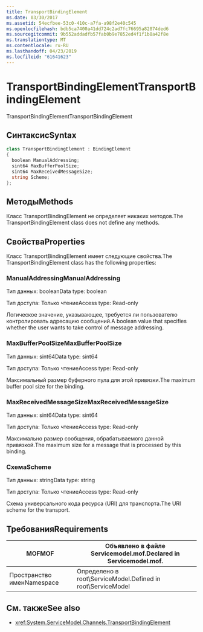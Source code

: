 ```yaml
---
title: TransportBindingElement
ms.date: 03/30/2017
ms.assetid: 54ecfbee-53c0-410c-a7fa-a98f2e40c545
ms.openlocfilehash: bdb5ca7400a41dd724c2ad7fc76695a82874ded6
ms.sourcegitcommit: 9b552addadfb57fab0b9e7852ed4f1f1b8a42f8e
ms.translationtype: MT
ms.contentlocale: ru-RU
ms.lasthandoff: 04/23/2019
ms.locfileid: "61641623"
---
```

# <a name="transportbindingelement"></a><span data-ttu-id="fc055-102">TransportBindingElement</span><span class="sxs-lookup"><span data-stu-id="fc055-102">TransportBindingElement</span></span>
<span data-ttu-id="fc055-103">TransportBindingElement</span><span class="sxs-lookup"><span data-stu-id="fc055-103">TransportBindingElement</span></span>  
  
## <a name="syntax"></a><span data-ttu-id="fc055-104">Синтаксис</span><span class="sxs-lookup"><span data-stu-id="fc055-104">Syntax</span></span>  
  
```csharp
class TransportBindingElement : BindingElement  
{  
  boolean ManualAddressing;  
  sint64 MaxBufferPoolSize;  
  sint64 MaxReceivedMessageSize;  
  string Scheme;  
};  
```  
  
## <a name="methods"></a><span data-ttu-id="fc055-105">Методы</span><span class="sxs-lookup"><span data-stu-id="fc055-105">Methods</span></span>  
 <span data-ttu-id="fc055-106">Класс TransportBindingElement не определяет никаких методов.</span><span class="sxs-lookup"><span data-stu-id="fc055-106">The TransportBindingElement class does not define any methods.</span></span>  
  
## <a name="properties"></a><span data-ttu-id="fc055-107">Свойства</span><span class="sxs-lookup"><span data-stu-id="fc055-107">Properties</span></span>  
 <span data-ttu-id="fc055-108">Класс TransportBindingElement имеет следующие свойства.</span><span class="sxs-lookup"><span data-stu-id="fc055-108">The TransportBindingElement class has the following properties:</span></span>  
  
### <a name="manualaddressing"></a><span data-ttu-id="fc055-109">ManualAddressing</span><span class="sxs-lookup"><span data-stu-id="fc055-109">ManualAddressing</span></span>  
 <span data-ttu-id="fc055-110">Тип данных: boolean</span><span class="sxs-lookup"><span data-stu-id="fc055-110">Data type: boolean</span></span>  
  
 <span data-ttu-id="fc055-111">Тип доступа: Только чтение</span><span class="sxs-lookup"><span data-stu-id="fc055-111">Access type: Read-only</span></span>  
  
 <span data-ttu-id="fc055-112">Логическое значение, указывающее, требуется ли пользователю контролировать адресацию сообщений.</span><span class="sxs-lookup"><span data-stu-id="fc055-112">A boolean value that specifies whether the user wants to take control of message addressing.</span></span>  
  
### <a name="maxbufferpoolsize"></a><span data-ttu-id="fc055-113">MaxBufferPoolSize</span><span class="sxs-lookup"><span data-stu-id="fc055-113">MaxBufferPoolSize</span></span>  
 <span data-ttu-id="fc055-114">Тип данных: sint64</span><span class="sxs-lookup"><span data-stu-id="fc055-114">Data type: sint64</span></span>  
  
 <span data-ttu-id="fc055-115">Тип доступа: Только чтение</span><span class="sxs-lookup"><span data-stu-id="fc055-115">Access type: Read-only</span></span>  
  
 <span data-ttu-id="fc055-116">Максимальный размер буферного пула для этой привязки.</span><span class="sxs-lookup"><span data-stu-id="fc055-116">The maximum buffer pool size for the binding.</span></span>  
  
### <a name="maxreceivedmessagesize"></a><span data-ttu-id="fc055-117">MaxReceivedMessageSize</span><span class="sxs-lookup"><span data-stu-id="fc055-117">MaxReceivedMessageSize</span></span>  
 <span data-ttu-id="fc055-118">Тип данных: sint64</span><span class="sxs-lookup"><span data-stu-id="fc055-118">Data type: sint64</span></span>  
  
 <span data-ttu-id="fc055-119">Тип доступа: Только чтение</span><span class="sxs-lookup"><span data-stu-id="fc055-119">Access type: Read-only</span></span>  
  
 <span data-ttu-id="fc055-120">Максимально размер сообщения, обрабатываемого данной привязкой.</span><span class="sxs-lookup"><span data-stu-id="fc055-120">The maximum size for a message that is processed by this binding.</span></span>  
  
### <a name="scheme"></a><span data-ttu-id="fc055-121">Схема</span><span class="sxs-lookup"><span data-stu-id="fc055-121">Scheme</span></span>  
 <span data-ttu-id="fc055-122">Тип данных: string</span><span class="sxs-lookup"><span data-stu-id="fc055-122">Data type: string</span></span>  
  
 <span data-ttu-id="fc055-123">Тип доступа: Только чтение</span><span class="sxs-lookup"><span data-stu-id="fc055-123">Access type: Read-only</span></span>  
  
 <span data-ttu-id="fc055-124">Схема универсального кода ресурса (URI) для транспорта.</span><span class="sxs-lookup"><span data-stu-id="fc055-124">The URI scheme for the transport.</span></span>  
  
## <a name="requirements"></a><span data-ttu-id="fc055-125">Требования</span><span class="sxs-lookup"><span data-stu-id="fc055-125">Requirements</span></span>  
  
|<span data-ttu-id="fc055-126">MOF</span><span class="sxs-lookup"><span data-stu-id="fc055-126">MOF</span></span>|<span data-ttu-id="fc055-127">Объявлено в файле Servicemodel.mof.</span><span class="sxs-lookup"><span data-stu-id="fc055-127">Declared in Servicemodel.mof.</span></span>|  
|---------|-----------------------------------|  
|<span data-ttu-id="fc055-128">Пространство имен</span><span class="sxs-lookup"><span data-stu-id="fc055-128">Namespace</span></span>|<span data-ttu-id="fc055-129">Определено в root\ServiceModel.</span><span class="sxs-lookup"><span data-stu-id="fc055-129">Defined in root\ServiceModel</span></span>|  
  
## <a name="see-also"></a><span data-ttu-id="fc055-130">См. также</span><span class="sxs-lookup"><span data-stu-id="fc055-130">See also</span></span>

- <xref:System.ServiceModel.Channels.TransportBindingElement>
